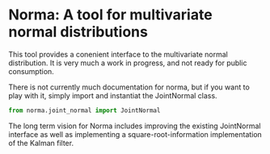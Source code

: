 # Norma:  A tool for multivariate normal distributions

This tool provides a conenient interface to the multivariate
normal distribution.  It is very much a work in progress, and not
ready for public consumption.

There is not currently much documentation for norma, but if you want
to play with it, simply import and instantiat the JointNormal class.

```python
from norma.joint_normal import JointNormal
```

The long term vision for Norma includes improving the existing
JointNormal interface as well as implementing a square-root-information
implementation of the Kalman filter.
